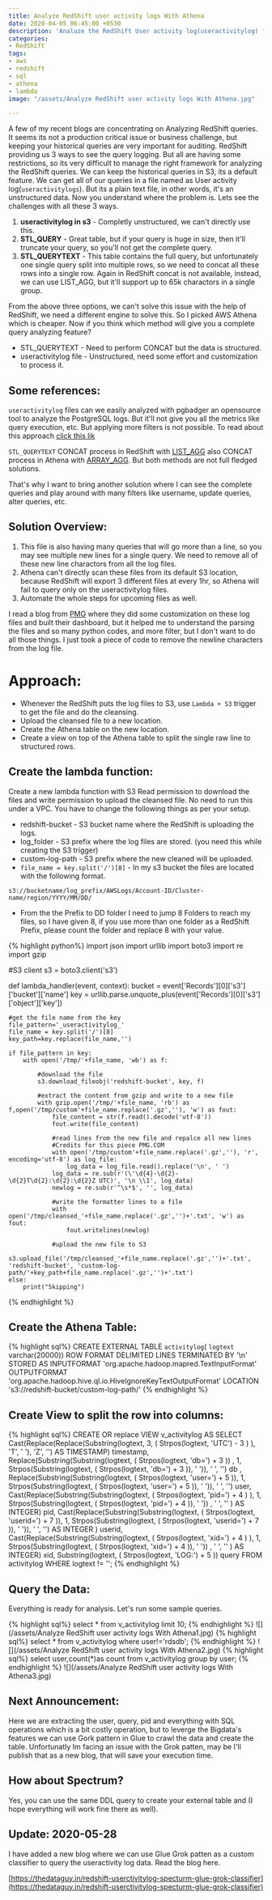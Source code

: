 ```yaml
---
title: Analyze RedShift user activity logs With Athena
date: 2020-04-05 06:45:00 +0530
description: 'Analuze the RedShift User activity log(useractivitylog) files with Athena, You can remove the newline charactors with Lambda'
categories:
- RedShift
tags:
- aws
- redshift
- sql
- athena
- lambda
image: "/assets/Analyze RedShift user activity logs With Athena.jpg"

---
```

A few of my recent blogs are concentrating on Analyzing RedShift queries. It seems its not a production critical issue or business challenge, but keeping your historical queries are very important for auditing. RedShift providing us 3 ways to see the query logging. But all are having some restrictions, so its very difficult to manage the right framework for analyzing the RedShift queries. We can keep the historical queries in S3, its a default feature. We can get all of our queries in a file named as User activity log(`useractivitylogs`). But its a plain text file, in other words, it's an unstructured data. Now you understand where the problem is. Lets see the challenges with all these 3 ways.

1. **useractivitylog in s3** - Completly unstructured, we can't directly use this. 
2. **STL_QUERY** - Great table, but if your query is huge in size, then it'll truncate your query, so you'll not get the complete query.
3. **STL_QUERYTEXT** - This table contains the full query, but unfortunately one single query split into multiple rows, so we need to concat all these rows into a single row. Again in RedShift concat is not available, instead, we can use LIST_AGG, but it'll support up to  65k charactors in a single group. 

From the above three options, we can't solve this issue with the help of RedShift, we need a different engine to solve this. So I picked AWS Athena which is cheaper. Now if you think which method will give you a complete query analyzing feature? 

* STL_QUERYTEXT - Need to perform CONCAT but the data is structured.
* useractivitylog file - Unstructured, need some effort and customization to process it.

## Some references:

`useractivitylog` files can we easily analyzed with pgbadger an opensource tool to analyze the PostgreSQL logs. But it'll not give you all the metrics like query execution, etc. But applying more filters is not possible. To read about this approach [click this lik](https://medium.com/searce/audit-redshift-historical-queries-with-pgbadger-619f7f43fbd0)

`STL_QUERYTEXT` CONCAT process in RedShift with [LIST_AGG](https://thedataguy.in/redshift-reconstructing-sql-from-sql-querytext/) also CONCAT process in Athena with [ARRAY_AGG](https://thedataguy.in/reconstruct-redshift-stl-querytext-using-aws-athena/). But both methods are not full fledged solutions. 

That's why I want to bring another solution where I can see the complete queries and play around with many filters like username, update queries, alter queries, etc. 

## Solution Overview:

1. This file is also having many queries that will go more than a line, so you may see multiple new lines for a single query.
We need to remove all of these new line charactors from all the log files. 
2. Athena can't directly scan these files from its default S3 location, because RedShift will export 3 different files at every 1hr, so Athena will fail to query only on the useractivitylog files.
3. Automate the whole steps for upcoming files as well. 

I read a blog from [PMG](https://www.pmg.com/blog/parsing-redshift-logs-to-understand-data-usage/) where they did some customization on these log files and built their dashboard, but it helped me to understand the parsing the files and so many python codes, and more filter, but I don't want to do all those things. I just took a piece of code to remove the newline characters from the log file. 

# Approach:

* Whenever the RedShift puts the log files to S3, use `Lambda + S3` trigger to get the file and do the cleansing. 
* Upload the cleansed file to a new location. 
* Create the Athena table on the new location.
* Create a view on top of the Athena table to split the single raw line to structured rows. 

## Create the lambda function:

Create a new lambda function with S3 Read permission to download the files and write permission to upload the cleansed file. No need to run this under a VPC. You have to change the following things as per your setup.

* redshift-bucket - S3 bucket name where the RedShift is uploading the logs.
* log_folder - S3 prefix where the log files are stored. (you need this while creating the S3 trigger)
* custom-log-path - S3 prefix where the new cleaned will be uploaded. 
* `file_name = key.split('/')[8]` - In my s3 bucket the files are located with the following format.
```
s3://bucketname/log_prefix/AWSLogs/Account-ID/Cluster-name/region/YYYY/MM/DD/
```
* From the the Prefix to DD folder I need to jump 8 Folders to reach my files, so I have given 8, if you use more than one folder as a RedShift Prefix, please count the folder and replace 8 with your value. 

{% highlight python%}
import json
import urllib
import boto3
import re
import gzip

#S3 client
s3 = boto3.client('s3')


def lambda_handler(event, context):
    bucket = event['Records'][0]['s3']['bucket']['name']
    key = urllib.parse.unquote_plus(event['Records'][0]['s3']['object']['key'])
    
    #get the file name from the key
    file_pattern='_useractivitylog_'
    file_name = key.split('/')[8]
    key_path=key.replace(file_name,'')

    if file_pattern in key:
        with open('/tmp/'+file_name, 'wb') as f:
            
            #download the file
            s3.download_fileobj('redshift-bucket', key, f)
            
            #extract the content from gzip and write to a new file
            with gzip.open('/tmp/'+file_name, 'rb') as f,open('/tmp/custom'+file_name.replace('.gz',''), 'w') as fout:
                file_content = str(f.read().decode('utf-8'))
                fout.write(file_content)
                
                #read lines from the new file and repalce all new lines 
                #Credits for this piece PMG.COM
                with open('/tmp/custom'+file_name.replace('.gz',''), 'r', encoding='utf-8') as log_file:
                    log_data = log_file.read().replace('\n', ' ')
                log_data = re.sub(r'(\'\d{4}-\d{2}-\d{2}T\d{2}:\d{2}:\d{2}Z UTC)', '\n \\1', log_data)
                newlog = re.sub(r'^\s*$', '', log_data)
                
                #write the formatter lines to a file
                with open('/tmp/cleansed_'+file_name.replace('.gz','')+'.txt', 'w') as fout:
                    fout.writelines(newlog)
                
                #upload the new file to S3
                s3.upload_file('/tmp/cleansed_'+file_name.replace('.gz','')+'.txt', 'redshift-bucket', 'custom-log-path/'+key_path+file_name.replace('.gz','')+'.txt')
    else:
        print("Skipping")
{% endhighlight %}

## Create the Athena Table:

{% highlight sql%}
CREATE EXTERNAL TABLE `activitylog`(
  `logtext` varchar(20000))
ROW FORMAT DELIMITED 
  LINES TERMINATED BY '\n' 
STORED AS INPUTFORMAT 
  'org.apache.hadoop.mapred.TextInputFormat' 
OUTPUTFORMAT 
  'org.apache.hadoop.hive.ql.io.HiveIgnoreKeyTextOutputFormat'
LOCATION
  's3://redshift-bucket/custom-log-path/'
{% endhighlight %} 

## Create View to split the row into columns:

{% highlight sql%}
CREATE OR replace VIEW v_activitylog 
AS 
  SELECT Cast(Replace(Replace(Substring(logtext, 3, ( 
                                            Strpos(logtext, 'UTC') - 3 ) 
                                                 ), 'T', 
                                                 ' '), 'Z', '') AS TIMESTAMP) 
            timestamp, 
         Replace(Substring(Substring(logtext, ( 
                               Strpos(logtext, 'db=') 
                               + 3 )) 
                   , 1, 
                             Strpos(Substring(logtext, ( 
                                      Strpos(logtext, 'db=') 
                                      + 3 )), 
                             ' ')), ' ', '') 
         db 
            , 
         Replace(Substring(Substring(logtext, 
                               ( Strpos(logtext, 'user=') + 5 
                               )), 1, 
                             Strpos(Substring(logtext, ( 
                                      Strpos(logtext, 'user=') + 5 )), 
                             ' ')), ' ', '') 
            user, 
         Cast(Replace(Substring(Substring(logtext, ( 
                                    Strpos(logtext, 'pid=') 
                                    + 4 ) 
                                         ), 1, 
                                       Strpos(Substring(logtext, ( 
                                                Strpos(logtext, 'pid=') + 4 
                                                                       )), ' ')) 
              , 
              ' ', '' 
              ) AS INTEGER) 
            pid, 
         Cast(Replace(Substring(Substring(logtext, ( 
                                    Strpos(logtext, 'userid=') + 
                                         7 )), 1, 
                                       Strpos(Substring(logtext, ( 
                                                Strpos(logtext, 'userid=') 
                                                + 7 )), ' ')), ' ', '') AS 
              INTEGER 
            ) 
            userid, 
         Cast(Replace(Substring(Substring(logtext, ( 
                                    Strpos(logtext, 'xid=') 
                                    + 4 ) 
                                         ), 1, 
                                       Strpos(Substring(logtext, ( 
                                                Strpos(logtext, 'xid=') + 4 
                                                                       )), ' ')) 
              , 
              ' ', '' 
              ) AS INTEGER) 
            xid, 
         Substring(logtext, ( Strpos(logtext, 'LOG:') + 5 )) 
            query 
  FROM   activitylog 
  WHERE  logtext != ''; 
{% endhighlight %} 

## Query the Data: 

Everything is ready for analysis. Let's run some sample queries. 

{% highlight sql%}
select * from v_activitylog limit 10;
{% endhighlight %} 
![](/assets/Analyze RedShift user activity logs With Athena1.jpg)
{% highlight sql%}
select * from v_activitylog where user!='rdsdb';
{% endhighlight %} 
![](/assets/Analyze RedShift user activity logs With Athena2.jpg)
{% highlight sql%}
select user,count(*)as count from v_activitylog group by user;
{% endhighlight %}
![](/assets/Analyze RedShift user activity logs With Athena3.jpg)

## Next Announcement:

Here we are extracting the user, query, pid and everything with SQL operations which is a bit costly operation, but to leverge the Bigdata's features we can use Gork pattern in Glue to crawl the data and create the table. Unfortunatly Im facing an issue with the Grok patten, may be I'll publish that as a new blog, that will save your execution time. 

## How about Spectrum?

Yes, you can use the same DDL query to create your external table and (I hope everything will work fine there as well). 

## Update: 2020-05-28

I have added a new blog where we can use Glue Grok patten as a custom classifier to query the useractivity log data. Read the blog here.

[https://thedataguy.in/redshift-userctivitylog-specturm-glue-grok-classifier](https://thedataguy.in/redshift-userctivitylog-specturm-glue-grok-classifier)